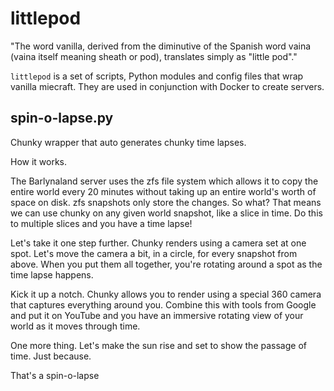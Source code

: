 # littlepod

"The word vanilla, derived from the diminutive of the Spanish word vaina (vaina itself meaning sheath or pod), translates simply as "little pod"."

`littlepod` is a set of scripts, Python modules and config files that wrap vanilla miecraft. They are used in conjunction with Docker to create servers.

## spin-o-lapse.py

Chunky wrapper that auto generates chunky time lapses.

How it works.

The Barlynaland server uses the zfs file system which allows it to copy the entire world every 20 minutes without taking up an entire world's worth of space on disk. zfs snapshots only store the changes. So what? That means we can use chunky on any given world snapshot, like a slice in time. Do this to multiple slices and you have a time lapse!

Let's take it one step further. Chunky renders using a camera set at one spot. Let's move the camera a bit, in a circle, for every snapshot from above. When you put them all together, you're rotating around a spot as the time lapse happens.

Kick it up a notch. Chunky allows you to render using a special 360 camera that captures everything around you. Combine this with tools from Google and put it on YouTube and you have an immersive rotating view of your world as it moves through time.

One more thing. Let's make the sun rise and set to show the passage of time. Just because.

That's a spin-o-lapse

